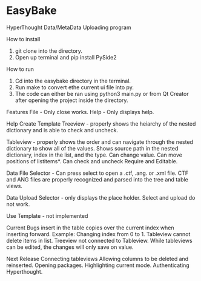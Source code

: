 # EasyBake
HyperThought Data/MetaData Uploading program

How to install

1. git clone into the directory.
2. Open up terminal and pip install PySide2

How to run
1. Cd into the easybake directory in the terminal.
2. Run make to convert ethe current ui file into py.
3. The code can either be ran using python3 main.py or from Qt Creator after opening the project inside the directory.

Features
File - Only close works.
Help - Only displays help.

Help
Create Template
  Treeview - properly shows the heiarchy of the nested dictionary and is able to check and uncheck.

  Tableview - properly shows the order and can navigate through the nested dictionary to show all of the values. Shows source path in the nested dictionary, index     in the list, and the type. Can change value. Can move positions of listitems*. Can check and uncheck Require and Editable.

  Data File Selector - Can press select to open a .ctf, .ang. or .xml file. CTF and ANG files are properly recognized and parsed into the tree and table views. 

  Data Upload Selector - only displays the place holder. Select and upload do not work.
  
Use Template - not implemented



Current Bugs
insert in the table copies over the current index when inserting forward. Example: Changing index from 0 to 1.
Tableview cannot delete items in list.
Treeview not connected to Tableview.
While tableviews can be edited, the changes will only save on value.


Next Release
Connecting tableviews
Allowing columns to be deleted and reinserted.
Opening packages.
Highlighting current mode.
Authenticating Hyperthought.
